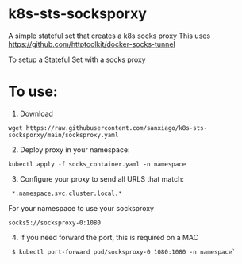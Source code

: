 # k8s-sts-socksporxy
A simple stateful set that creates a k8s socks proxy 
This uses https://github.com/httptoolkit/docker-socks-tunnel

To setup a Stateful Set with a socks proxy

# To use:

1. Download 
```
wget https://raw.githubusercontent.com/sanxiago/k8s-sts-socksporxy/main/socksproxy.yaml
```

2. Deploy proxy in your namespace:
```
kubectl apply -f socks_container.yaml -n namespace
```

3. Configure your proxy to send all URLS that match:
```
 *.namespace.svc.cluster.local.*
```
For your namespace to use your socksproxy
```
socks5://socksproxy-0:1080
```
4. If you need forward the port, this is required on a MAC
```
 $ kubectl port-forward pod/socksproxy-0 1080:1080 -n namespace`
```
